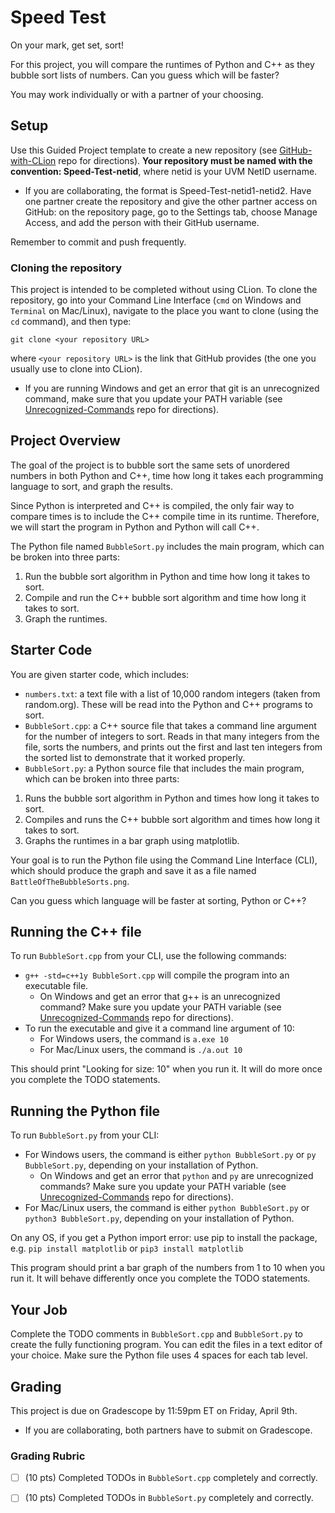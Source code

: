 # Speed Test
On your mark, get set, sort!

For this project, you will compare the runtimes of Python and C++ as they bubble sort lists of numbers. Can you guess which will be faster?

You may work individually or with a partner of your choosing.

## Setup

Use this Guided Project template to create a new repository (see [GitHub-with-CLion](https://github.com/uvmcs120s2021/GitHub-with-CLion) repo for directions).
**Your repository must be named with the convention: Speed-Test-netid**, where netid is your UVM NetID username.
* If you are collaborating, the format is Speed-Test-netid1-netid2. Have one partner create the repository and give the other partner access on GitHub: on the repository page, go to the Settings tab, choose Manage Access, and add the person with their GitHub username.

Remember to commit and push frequently.

### Cloning the repository

This project is intended to be completed without using CLion. To clone the repository, go into your Command Line Interface (`cmd` on Windows and `Terminal` on Mac/Linux), navigate to the place you want to clone (using the `cd` command), and then type:
```
git clone <your repository URL>
```
where `<your repository URL>` is the link that GitHub provides (the one you usually use to clone into CLion).
* If you are running Windows and get an error that git is an unrecognized command, make sure that you update your PATH variable (see [Unrecognized-Commands](https://github.com/uvmcs120s2021/Unrecognized-Commands) repo for directions).

## Project Overview

The goal of the project is to bubble sort the same sets of unordered numbers in both Python and C++, time how long it takes each programming language to sort, and graph the results.

Since Python is interpreted and C++ is compiled, the only fair way to compare times is to include the C++ compile time in its runtime. Therefore, we will start the program in Python and Python will call C++. 

The Python file named `BubbleSort.py` includes the main program, which can be broken into three parts:
1. Run the bubble sort algorithm in Python and time how long it takes to sort.
1. Compile and run the C++ bubble sort algorithm and time how long it takes to sort.
1. Graph the runtimes.

## Starter Code

You are given starter code, which includes:
* `numbers.txt`: a text file with a list of 10,000 random integers (taken from random.org). These will be read into the Python and C++ programs to sort.
* `BubbleSort.cpp`: a C++ source file that takes a command line argument for the number of integers to sort. Reads in that many integers from the file, sorts the numbers, and prints out the first and last ten integers from the sorted list to demonstrate that it worked properly.
* `BubbleSort.py`: a Python source file that includes the main program, which can be broken into three parts:
1. Runs the bubble sort algorithm in Python and times how long it takes to sort.
1. Compiles and runs the C++ bubble sort algorithm and times how long it takes to sort.
1. Graphs the runtimes in a bar graph using matplotlib.

Your goal is to run the Python file using the Command Line Interface (CLI), which should produce the graph and save it as a file named `BattleOfTheBubbleSorts.png`.

Can you guess which language will be faster at sorting, Python or C++?

## Running the C++ file

To run `BubbleSort.cpp` from your CLI, use the following commands:
* `g++ -std=c++1y BubbleSort.cpp` will compile the program into an executable file.
    * On Windows and get an error that g++ is an unrecognized command? Make sure you update your PATH variable (see [Unrecognized-Commands](https://github.com/uvmcs120s2021/Unrecognized-Commands) repo for directions).
* To run the executable and give it a command line argument of 10:
    * For Windows users, the command is `a.exe 10`
    * For Mac/Linux users, the command is `./a.out 10`

This should print "Looking for size: 10" when you run it. It will do more once you complete the TODO statements.

## Running the Python file

To run `BubbleSort.py` from your CLI:
* For Windows users, the command is either `python BubbleSort.py` or `py BubbleSort.py`, depending on your installation of Python.
    * On Windows and get an error that `python` and `py` are unrecognized commands? Make sure you update your PATH variable (see [Unrecognized-Commands](https://github.com/uvmcs120s2021/Unrecognized-Commands) repo for directions).
* For Mac/Linux users, the command is either `python BubbleSort.py` or `python3 BubbleSort.py`, depending on your installation of Python.

On any OS, if you get a Python import error: use pip to install the package, e.g. `pip install matplotlib` or `pip3 install matplotlib`

This program should print a bar graph of the numbers from 1 to 10 when you run it. It will behave differently once you complete the TODO statements.

## Your Job

Complete the TODO comments in `BubbleSort.cpp` and `BubbleSort.py` to create the fully functioning program. You can edit the files in a text editor of your choice. Make sure the Python file uses 4 spaces for each tab level.

## Grading

This project is due on Gradescope by 11:59pm ET on Friday, April 9th.
* If you are collaborating, both partners have to submit on Gradescope.

### Grading Rubric
- [ ] (10 pts) Completed TODOs in `BubbleSort.cpp` completely and correctly.
- [ ] (10 pts) Completed TODOs in `BubbleSort.py` completely and correctly.

